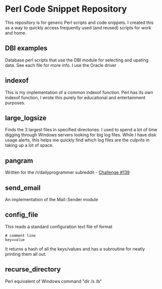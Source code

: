 Perl Code Snippet Repository
============================
This repository is for generic Perl scripts and code snippets. I created this as a way to quickly access
frequently used (and reused) scripts for work and home.

DBI examples
------------
Database perl scripts that use the DBI module for selecting and upating data. See each file for more info. I use the Oracle driver

indexof
-------
This is my implementation of a common indexof function. Perl has its own indexof function, I wrote this purely for educational and entertainment purposes.

large_logsize
-------------
Finds the 3 largest files in specified directories. I used to spend a lot of time digging through Windows servers looking for big log files. While I have disk usage alerts, this helps me quickly find which log files are the culprits in taking up a lot of space.

pangram
-------
Written for the /r/dailyprogrammer subreddit - [Challenge #139](http://www.reddit.com/r/dailyprogrammer/comments/1pwl73/11413_challenge_139_easy_pangrams/)

send_email
----------
An implementation of the Mail::Sender module

config_file
-----------
This reads a standard configuration text file of format
```
# comment line
key=value
```
It returns a hash of all the keys/values and has a subroutine for neatly printing them all out.

recurse_directory
-----------------
Perl equivalent of Windows command "dir /s /b"
